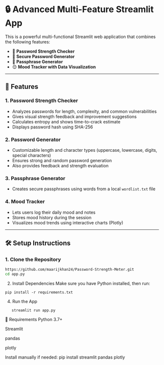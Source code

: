 # 🔒 Advanced Multi-Feature Streamlit App

This is a powerful multi-functional Streamlit web application that combines the following features:

- 🔐 **Password Strength Checker**  
- 🔑 **Secure Password Generator**  
- 💭 **Passphrase Generator**  
- 😊 **Mood Tracker with Data Visualization**

---

## 🚀 Features

### 1. Password Strength Checker
- Analyzes passwords for length, complexity, and common vulnerabilities
- Gives visual strength feedback and improvement suggestions
- Calculates entropy and shows time-to-crack estimate
- Displays password hash using SHA-256

### 2. Password Generator
- Customizable length and character types (uppercase, lowercase, digits, special characters)
- Ensures strong and random password generation
- Also provides feedback and strength evaluation

### 3. Passphrase Generator
- Creates secure passphrases using words from a local `wordlist.txt` file

### 4. Mood Tracker
- Lets users log their daily mood and notes
- Stores mood history during the session
- Visualizes mood trends using interactive charts (Plotly)

---

## 🛠️ Setup Instructions

### 1. Clone the Repository
```bash
https://github.com/maarijkhan24/Password-Strength-Meter.git
cd app.py

```
2. Install Dependencies
Make sure you have Python installed, then run:
```
pip install -r requirements.txt

```
4. Run the App
```
   streamlit run app.py
```
🧰 Requirements
Python 3.7+

Streamlit

pandas

plotly

Install manually if needed:
pip install streamlit pandas plotly
